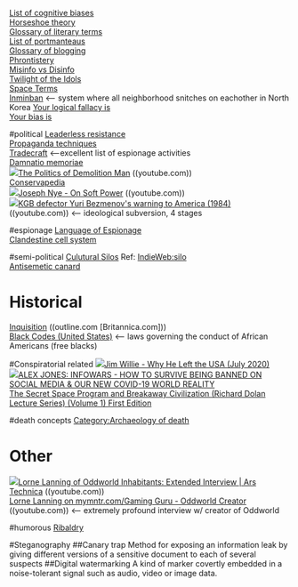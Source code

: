 [List of cognitive biases](https://en.wikipedia.org/wiki/List_of_cognitive_biases)  
[Horseshoe theory](https://en.wikipedia.org/wiki/Horseshoe_theory)  
[Glossary of literary terms](https://literaryterms.net/glossary-of-literary-terms/)  
[List of portmanteaus](https://en.wikipedia.org/wiki/List_of_portmanteaus)  
[Glossary of blogging](https://en.wikipedia.org/wiki/Glossary_of_blogging)  
[Phrontistery](https://phrontistery.info)  
[Misinfo vs Disinfo](https://www.dictionary.com/e/misinformation-vs-disinformation-get-informed-on-the-difference/)   
[Twilight of the Idols](https://en.wikipedia.org/wiki/Twilight_of_the_Idols)  
[Space Terms](http://planetfacts.org/space-terms/)  
[Inminban](https://en.wikipedia.org/wiki/Inminban)  <-- system where all neighborhood snitches on eachother in North Korea
[Your logical fallacy is](https://yourlogicalfallacyis.com/)  
[Your bias is](https://yourbias.is/)  
[]()    

#political
[Leaderless resistance](https://en.wikipedia.org/wiki/Leaderless_resistance)  
[Propaganda techniques](https://en.wikipedia.org/wiki/Propaganda_techniques)  
[Tradecraft](https://en.wikipedia.org/wiki/Tradecraft)  <--excellent list of espionage activities  
[Damnatio memoriae](https://en.wikipedia.org/wiki/Damnatio_memoriae)  
<img src="https://youtube.com/favicon.ico">[The Politics of Demolition Man](https://www.youtube.com/watch?v=DrUNIX2Iv04)  ((youtube.com))  
[Conservapedia](https://www.conservapedia.com/index.php?title=Main_Page)  
<img src="https://youtube.com/favicon.ico">[Joseph Nye - On Soft Power](https://www.youtube.com/watch?v=_58v19OtIIg) ((youtube.com))  
<img src="https://youtube.com/favicon.ico">[KGB defector Yuri Bezmenov's warning to America (1984)](https://www.youtube.com/watch?v=IQPsKvG6WMI)   ((youtube.com))  <-- ideological subversion, 4 stages

#espionage
[Language of Espionage](https://www.spymuseum.org/education-programs/spy-resources/language-of-espionage/)  
[Clandestine cell system](https://en.wikipedia.org/wiki/Clandestine_cell_system)  

#semi-political
[Culutural Silos](https://evenifiwalkalone.com/2010/08/cultural-silos/)  Ref: [IndieWeb:silo](https://indieweb.org/silo)  
[Antisemetic canard](https://en.wikipedia.org/wiki/Antisemitic_canard)  

# Historical 
[Inquisition](https://outline.com/eSKyMc)  ((outline.com [Britannica.com]))  
[Black Codes (United States)](https://en.wikipedia.org/wiki/Black_Codes_(United_States))  <-- laws governing the conduct of African Americans (free blacks)  


#Conspiratorial related
<img src="https://youtube.com/favicon.ico">[Jim Willie - Why He Left the USA (July 2020)](https://www.youtube.com/watch?v=eW9MeGl5xOs)  
<img src="https://youtube.com/favicon.ico">[ALEX JONES: INFOWARS - HOW TO SURVIVE BEING BANNED ON SOCIAL MEDIA & OUR NEW COVID-19 WORLD REALITY](https://www.youtube.com/watch?v=vOIVslJHIZA)  
[The Secret Space Program and Breakaway Civilization (Richard Dolan Lecture Series) (Volume 1) First Edition](https://www.amazon.com/Program-Breakaway-Civilization-Richard-Lecture/dp/1537132555)  

#death concepts
[Category:Archaeology of death](https://en.wikipedia.org/wiki/Category:Archaeology_of_death)  

# Other
<img src="https://youtube.com/favicon.ico">[Lorne Lanning of Oddworld Inhabitants: Extended Interview | Ars Technica](https://www.youtube.com/watch?v=BNgPNeCVo30)  ((youtube.com))  
[Lorne Lanning on mymntr.com/Gaming Guru - Oddworld Creator](https://www.youtube.com/watch?v=00q71VOOu2s) ((youtube.com))   <-- extremely profound interview w/ creator of Oddworld  

#humorous
[Ribaldry](https://en.wikipedia.org/wiki/Ribaldry)  

#Steganography
##Canary trap
Method for exposing an information leak by giving different versions of a sensitive document to each of several suspects
##Digital watermarking
A kind of marker covertly embedded in a noise-tolerant signal such as audio, video or image data. 
